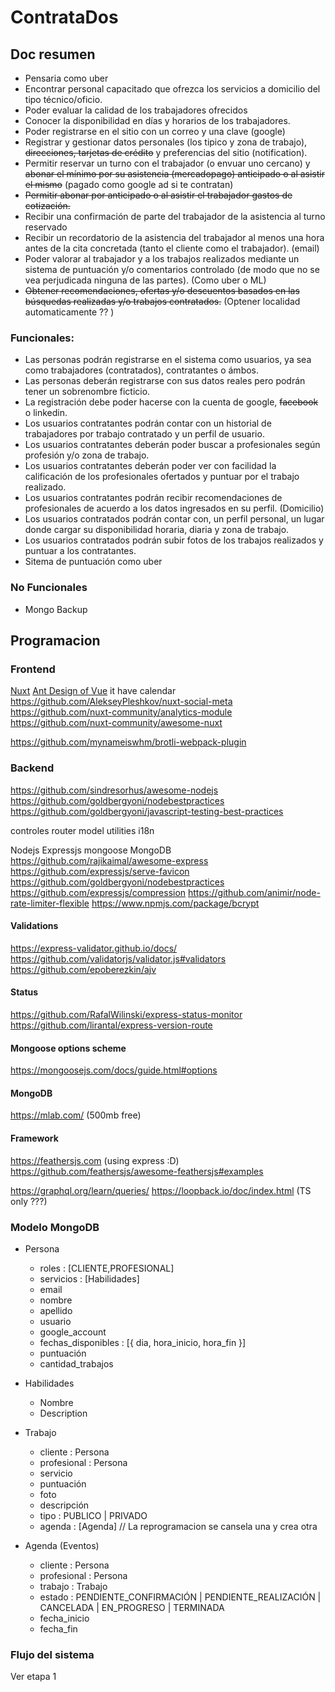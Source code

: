 # ContrataDos
## Doc resumen

- Pensaria como uber
- Encontrar personal capacitado que ofrezca los servicios a domicilio del tipo técnico/oficio.
- Poder evaluar la calidad de los trabajadores ofrecidos
- Conocer la disponibilidad en días y horarios de los trabajadores.
- Poder registrarse en el sitio con un correo y una clave (google)
- Registrar y gestionar datos personales (los tipico y zona de trabajo), ~~direcciones, tarjetas de crédito~~  y preferencias del sitio (notification).
- Permitir reservar un turno con el trabajador (o envuar uno cercano) y ~~abonar el mínimo por su asistencia (mercadopago) anticipado o al asistir el mismo~~ (pagado como google ad si te contratan)
- ~~Permitir abonar por anticipado o al asistir el trabajador gastos de cotización.~~
- Recibir una confirmación de parte del trabajador de la asistencia al turno reservado
- Recibir un recordatorio de la asistencia del trabajador al menos una hora antes de la cita concretada (tanto el cliente como el trabajador). (email)
- Poder valorar al trabajador y a los trabajos realizados mediante un sistema de puntuación y/o comentarios controlado (de modo que no se vea perjudicada ninguna de las partes). (Como uber o ML)
- ~~Obtener recomendaciones, ofertas y/o descuentos basados en las búsquedas realizadas y/o trabajos contratados.~~ (Optener localidad automaticamente ?? )

### Funcionales:
- Las personas podrán registrarse en el sistema como usuarios, ya sea como trabajadores (contratados), contratantes o ámbos.
- Las personas deberán registrarse con sus datos reales pero podrán tener un sobrenombre ficticio.
- La registración debe poder hacerse con la cuenta de google, ~~facebook~~ o linkedin.
- Los usuarios contratantes podrán contar con un historial de trabajadores por trabajo contratado y un perfil de usuario.
- Los usuarios contratantes deberán poder buscar a profesionales según profesión y/o zona de trabajo.
- Los usuarios contratantes deberán poder ver con facilidad la calificación de los profesionales ofertados y puntuar por el trabajo realizado.
- Los usuarios contratantes podrán recibir recomendaciones de profesionales de acuerdo a los datos ingresados en su perfil. (Domicilio)
- Los usuarios contratados podrán contar con, un perfil personal, un lugar donde cargar su disponibilidad horaria, diaria y zona de trabajo.
- Los usuarios contratados podrán subir fotos de los trabajos realizados y puntuar a los contratantes.
- Sitema de puntuación como uber

### No Funcionales
- Mongo Backup

## Programacion

### Frontend
[Nuxt](https://nuxtjs.org/)
[Ant Design of Vue](https://antdv.com/docs/vue/introduce/) it have calendar
https://github.com/AlekseyPleshkov/nuxt-social-meta
https://github.com/nuxt-community/analytics-module
https://github.com/nuxt-community/awesome-nuxt

https://github.com/mynameiswhm/brotli-webpack-plugin

### Backend
https://github.com/sindresorhus/awesome-nodejs
https://github.com/goldbergyoni/nodebestpractices
https://github.com/goldbergyoni/javascript-testing-best-practices


controles
router
model
utilities
i18n

Nodejs
Expressjs
mongoose
MongoDB
https://github.com/rajikaimal/awesome-express
https://github.com/expressjs/serve-favicon
https://github.com/goldbergyoni/nodebestpractices
https://github.com/expressjs/compression
https://github.com/animir/node-rate-limiter-flexible
https://www.npmjs.com/package/bcrypt

#### Validations
https://express-validator.github.io/docs/
https://github.com/validatorjs/validator.js#validators
https://github.com/epoberezkin/ajv

#### Status
https://github.com/RafalWilinski/express-status-monitor
https://github.com/lirantal/express-version-route

#### Mongoose options scheme
https://mongoosejs.com/docs/guide.html#options

#### MongoDB
https://mlab.com/ (500mb free)

#### Framework
https://feathersjs.com (using express :D)
https://github.com/feathersjs/awesome-feathersjs#examples

https://graphql.org/learn/queries/
https://loopback.io/doc/index.html (TS only ???)

### Modelo MongoDB

- Persona
  - roles : [CLIENTE,PROFESIONAL]
  - servicios : [Habilidades]
  - email
  - nombre
  - apellido
  - usuario
  - google_account
  - fechas_disponibles : [{ dia, hora_inicio, hora_fin }]
  - puntuación
  - cantidad_trabajos

- Habilidades
  - Nombre
  - Description

- Trabajo
  - cliente : Persona
  - profesional : Persona
  - servicio
  - puntuación
  - foto
  - descripción
  - tipo : PUBLICO | PRIVADO
  - agenda : [Agenda] // La reprogramacion se cansela una y crea otra

- Agenda (Eventos)
  - cliente : Persona
  - profesional : Persona
  - trabajo : Trabajo
  - estado : PENDIENTE_CONFIRMACIÓN | PENDIENTE_REALIZACIÓN | CANCELADA | EN_PROGRESO | TERMINADA
  - fecha_inicio
  - fecha_fin

### Flujo del sistema
Ver etapa 1
